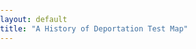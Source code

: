 ```yaml
---
layout: default
title: "A History of Deportation Test Map"
---
```


<html lang="en">

<head>
    <meta charset="UTF-8">
    <title>Migration Layer</title>
    <link rel="stylesheet" href="./lib/leaflet.css" />
    <style>
    html,body{
        margin: 0;
        padding: 0;
    }
    #map{
        position: relative;
        height: 100%;
        width: 100%;
    }
    #event{
        position: relative;
        top: 50px;
        right: 600px;
        height: 100px;
        width: 400px;
        z-index: 10000;
    }
    .btn{
        background-color: #4CAF50; /* Green */
        border: none;
        color: white;
        padding: 5px 10px;
        text-align: center;
        text-decoration: none;
        display: inline-block;
        font-size: 16px;
   }
    </style>
</head>

<body>
    <div id="map"></div>
    <div id='event'>
        <input type="button" value="setData" class="btn" onclick="setData()">
        <input type="button" value="hide" class="btn" onclick="hide()">
        <input type="button" value="show" class="btn" onclick="show()">
        <input type="button" value="pause" class="btn" onclick="pause()">
        <input type="button" value="play" class="btn" onclick="play()">
        <input type="button" value="destroy" class="btn" onclick="destroy()">
    </div>
    <script src="./lib/leaflet.js"></script>
    <script src='./src/src.js'></script>
    <script>
        var lrmap = L.map('map').setView([25, -40], 3);
        L.tileLayer('https://{s}.basemaps.cartocdn.com/light_nolabels/{z}/{x}/{y}{r}.png', {
	attribution: '&copy; <a href="https://www.openstreetmap.org/copyright">OpenStreetMap</a> contributors &copy; <a href="https://carto.com/attributions">CARTO</a>',
	subdomains: 'abcd',
	maxZoom: 19
})
        .addTo(lrmap);
        
        var data = [{"from":[-95.712891,37.090240],"to":[-102.552788,23.634501],"labels":["United States","Mexico"],"color":"#ff3a31"},{"from":[-95.712891,37.090240],"to":[-106.346771,56.130367],"labels":[null,"Canada"],"color":"#ff7e2b"},{"from":[-95.712891,37.090240],"to":[-88.896530,13.794185],"labels":[null,"El Salvador"],"color":"#ffc726"},{"from":[-95.712891,37.090240],"to":[-3.435973,55.378052],"labels":[null,"United Kingdom"],"color":"#e9ff20"},{"from":[-118.2705,33.9984],"to":[-92.145189,46.77372],"labels":[null,"Duluth"],"color":"#99ff1b"},{"from":[-118.2705,33.9984],"to":[-111.824547,40.788055],"labels":[null,"Salt Lake"],"color":"#45ff15"},{"from":[-118.2705,33.9984],"to":[-111.364615,47.536109],"labels":[null,"Great Falls"],"color":"#10ff33"},{"from":[-118.2705,33.9984],"to":[-97.585039,35.511099],"labels":[null,"Oklahoma"],"color":"#0aff84"},{"from":[-118.2705,33.9984],"to":[-115.157907,36.173032],"labels":[null,"Las Vegas"],"color":"#05ffd9"},{"from":[-118.2705,33.9984],"to":[-103.196215,34.418753],"labels":[null,"Clovis"],"color":"#00ccff"}];
        
        var data2=[{"from":[-73.875523,40.781063],"to":[-80.247887,25.792296],"labels":["New York","Miami"],"color":"#d7768a"},{"from":[-73.875523,40.781063],"to":[-118.2705,33.9984],"labels":[null,"Los Angeles"],"color":"#00ccff"},{"from":[-73.875523,40.781063],"to":[-87.724088,41.917846],"labels":[null,"Chicago"],"color":"#ffc726"},{"from":[-73.875523,40.781063],"to":[-71.058437,42.35902],"labels":[null,"Boston"],"color":"#e9ff20"},{"from":[-73.875523,40.781063],"to":[-75.683057,45.42172],"labels":[null,"Ottawa"],"color":"#99ff1b"}];

        data = data.map(item => { return {...item, value: parseInt(Math.random()*20)}});
        data2 = data2.map(item => { return {...item, value: parseInt(Math.random()*20)}});

        var migrationLayer = new L.migrationLayer({
            map: lrmap,
            data: data,
            pulseRadius:30,
            pulseBorderWidth:3,
            arcWidth:1,
            arcLabel:true,
            arcLabelFont:'10px sans-serif',
            maxWidth:10
            }
        );
        migrationLayer.addTo(lrmap);

        function setData(){
            migrationLayer.setData(data2);
        }
        function hide(){
            migrationLayer.hide();
        }
        function show(){
            migrationLayer.show();
        }
        function play(){
            migrationLayer.play();
        }
        function pause(){
            migrationLayer.pause();
        }
        function destroy() {
            migrationLayer.destroy();
        }
    </script>
</body>

</html>
